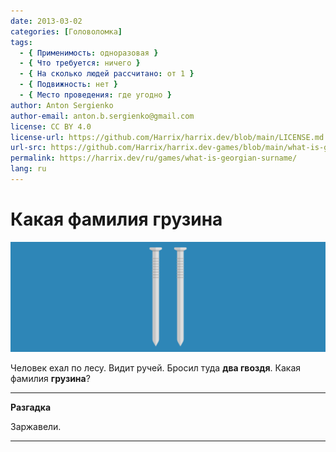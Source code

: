 ```yaml
---
date: 2013-03-02
categories: [Головоломка]
tags:
  - { Применимость: одноразовая }
  - { Что требуется: ничего }
  - { На сколько людей рассчитано: от 1 }
  - { Подвижность: нет }
  - { Место проведения: где угодно }
author: Anton Sergienko
author-email: anton.b.sergienko@gmail.com
license: CC BY 4.0
license-url: https://github.com/Harrix/harrix.dev/blob/main/LICENSE.md
url-src: https://github.com/Harrix/harrix.dev-games/blob/main/what-is-georgian-surname/what-is-georgian-surname.md
permalink: https://harrix.dev/ru/games/what-is-georgian-surname/
lang: ru
---
```


# Какая фамилия грузина

![Featured image](featured-image.svg)

Человек ехал по лесу. Видит ручей. Бросил туда **два гвоздя**. Какая фамилия **грузина**?

---

**Разгадка** <!-- !details -->

Заржавели.

---
